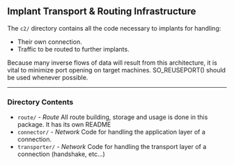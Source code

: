 
## Implant Transport & Routing Infrastructure 

The `c2/` directory contains all the code necessary to implants for handling:
- Their own connection.
- Traffic to be routed to further implants.

Because many inverse flows of data will result from this architecture, it is vital 
to minimize port opening on target machines. SO_REUSEPORT() should be used whenever
possible.


----
### Directory Contents 

- `route/`          - *Route*  All route building, storage and usage is done in this package. It has its own README
- `connector/`      - *Network* Code for handling the application layer of a connection.
- `transporter/`    - *Network* Code for handling the transport layer of a connection (handshake, etc...)
